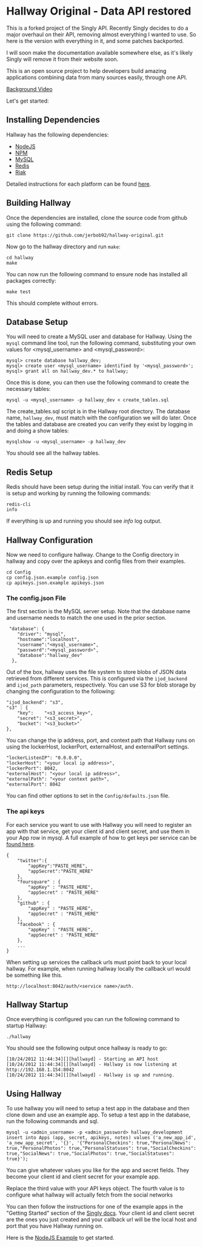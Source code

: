# Hallway Original - Data API restored

This is a forked project of the Singly API. Recently Singly decides to do a major overhaul on their API, removing almost everything I wanted to use. So here is the version with everything in it, and some patches backported.

I will soon make the documentation available somewhere else, as it's likely Singly will remove it from their website soon.


This is an open source project to help developers build amazing applications
combining data from many sources easily, through one API. 

[Background Video](http://www.youtube.com/watch?v=pTNO5npNq28)

Let's get started:

## Installing Dependencies

Hallway has the following dependencies:

 * [NodeJS](http://nodejs.org/)
 * [NPM](https://npmjs.org/)
 * [MySQL](http://www.mysql.com/downloads/mysql/5.1.html)
 * [Redis](http://redis.io/)
 * [Riak](http://basho.com/riak/)

Detailed instructions for each platform can be found
[here](https://github.com/jerbob92/hallway/wiki/Installing-hallway-dependencies).

## Building Hallway

Once the dependencies are installed, clone the source code from github using the
following command:

    git clone https://github.com/jerbob92/hallway-original.git

Now go to the hallway directory and run `make`:

    cd hallway
    make

You can now run the following command to ensure node has installed all packages
correctly:

    make test

This should complete without errors.

## Database Setup

You will need to create a MySQL user and database for Hallway. Using the `mysql`
command line tool, run the following command, substituting your own values for
<mysql_username> and <mysql_password>:

    mysql> create database hallway_dev;
    mysql> create user <mysql_username> identified by '<mysql_password>';
    mysql> grant all on hallway_dev.* to hallway;

Once this is done, you can then use the following command to create the
necessary tables:

    mysql -u <mysql_username> -p hallway_dev < create_tables.sql

The create_tables.sql script is in the Hallway root directory.  The database
name, `hallway_dev`, must match with the configuration we will do later.  Once
the tables and database are created you can verify they exist by logging in and
doing a show tables:

    mysqlshow -u <mysql_username> -p hallway_dev

You should see all the hallway tables.

## Redis Setup

Redis should have been setup during the initial install.  You can verify that it
is setup and working by running the following commands:

    redis-cli
    info

If everything is up and running you should see *info* log output.

## Hallway Configuration

Now we need to configure hallway.  Change to the Config directory in hallway and
copy over the apikeys and config files from their examples.

    cd Config
    cp config.json.example config.json
    cp apikeys.json.example apikeys.json

### The config.json File

The first section is the MySQL server setup.  Note that the database name and
username needs to match the one used in the prior section.

     "database": {
        "driver": "mysql",
        "hostname":"localhost",
        "username":"<mysql_username>",
        "password":"<mysql_password>",
        "database":"hallway_dev"
      },

Out of the box, hallway uses the file system to store blobs of JSON data
retrieved from different services. This is configured via the `ijod_backend` and
`ijod_path` parameters, respectively. You can use S3 for blob storage by
changing the configuration to the following:

    "ijod_backend": "s3",
    "s3" : {
        "key":    "<s3_access_key>",
        "secret": "<s3_secret>",
        "bucket": "<s3_bucket>"
    },

You can change the ip address, port, and context path that Hallway runs on using
the lockerHost, lockerPort, externalHost, and externalPort settings.

    "lockerListenIP": "0.0.0.0",
    "lockerHost": "<your local ip address>",
    "lockerPort": 8042,
    "externalHost": "<your local ip address>",
    "externalPath": "<your context path>",
    "externalPort": 8042

You can find other options to set in the `Config/defaults.json` file.

### The api keys 

For each service you want to use with Hallway you will need to register an app
with that service, get your client id and client secret, and use them in your App row in mysql.
A full example of how to get keys per service can be [found
here](https://github.com/jerbob92/hallway/wiki/GettingAPIKeys).

    {
        "twitter":{
            "appKey":"PASTE_HERE",
            "appSecret":"PASTE_HERE"
        },
        "foursquare" : {
            "appKey" : "PASTE_HERE",
            "appSecret" : "PASTE_HERE"
        },
        "github" : {
            "appKey" : "PASTE_HERE",
            "appSecret" : "PASTE_HERE"
        },
        "facebook" : {
            "appKey" : "PASTE_HERE",
            "appSecret" : "PASTE_HERE"
        },
        ...
    }


When setting up services the callback urls must point back to your local
hallway. For example, when running hallway locally the callback url would be
something like this.

    http://localhost:8042/auth/<service name>/auth.

## Hallway Startup

Once everything is configured you can run the following command to startup
Hallway:

    ./hallway

You should see the following output once hallway is ready to go:

    [10/24/2012 11:44:34][][hallwayd] - Starting an API host
    [10/24/2012 11:44:34][][hallwayd] - Hallway is now listening at http://192.168.1.154:8042
    [10/24/2012 11:44:34][][hallwayd] - Hallway is up and running.

## Using Hallway

To use hallway you will need to setup a test app in the database and then clone
down and use an example app.  To setup a test app in the database, run the
following commands and sql.

    mysql -u <admin_username> -p <admin_password> hallway_development
    insert into Apps (app, secret, apikeys, notes) values ('a_new_app_id', 'a_new_app_secret', '{}', '{"PersonalCheckins": true,"PersonalNews": true,"PersonalPhotos": true,"PersonalStatuses": true,"SocialCheckins": true,"SocialNews": true,"SocialPhotos": true,"SocialStatuses": true}');

You can give whatever values you like for the app and secret fields.  They
become your client id and client secret for your example app.

Replace the third value with your API keys object. The fourth value is to configure what hallway will actually fetch from the social networks

You can then follow the instructions for one of the example apps in the "Getting
Started" section of the [Singly docs](http://singly.com/docs).  Your client id
and client secret are the ones you just created and your callback url will be
the local host and port that you have Hallway running on.

Here is the [NodeJS Example](https://singly.com/docs/getting_started_node) to
get started.

